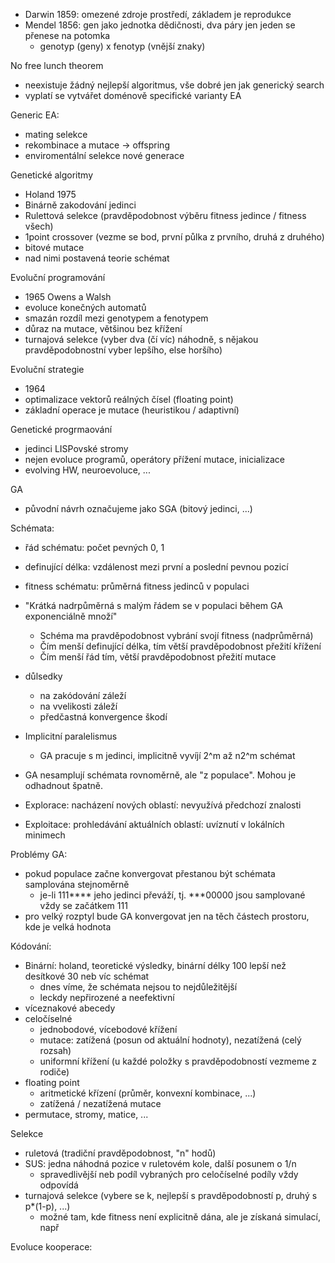 - Darwin 1859: omezené zdroje prostředí, základem je reprodukce
- Mendel 1856: gen jako jednotka dědičnosti, dva páry jen jeden se přenese na potomka
  - genotyp (geny) x fenotyp (vnější znaky)

No free lunch theorem
- neexistuje žádný nejlepší algoritmus, vše dobré jen jak generický search
- vyplatí se vytvářet doménově specifické varianty EA

Generic EA:
- mating selekce
- rekombinace a mutace -> offspring
- enviromentální selekce nové generace

Genetické algoritmy
- Holand 1975
- Binárně zakodování jedinci
- Rulettová selekce (pravděpodobnost výběru fitness jedince / fitness všech)
- 1point crossover (vezme se bod, první půlka z prvního, druhá z druhého)
- bitové mutace
- nad nimi postavená teorie schémat

Evoluční programování
- 1965 Owens a Walsh
- evoluce konečných automatů
- smazán rozdíl mezi genotypem a fenotypem
- důraz na mutace, většinou bez křížení
- turnajová selekce (vyber dva (čí víc) náhodně, s nějakou pravděpodobnostní vyber lepšího, else horšího)

Evoluční strategie
- 1964
- optimalizace vektorů reálných čísel (floating point)
- základní operace je mutace (heuristikou / adaptivní)

Genetické progrmaování
- jedinci LISPovské stromy
- nejen evoluce programů, operátory přížení mutace, inicializace
- evolving HW, neuroevoluce, ...

GA
- původní návrh označujeme jako SGA (bitový jedinci, ...)

Schémata:
- řád schématu: počet pevných 0, 1
- definující délka: vzdálenost mezi první a poslední pevnou pozicí
- fitness schématu: průměrná fitness jedinců v populaci
- "Krátká nadrpůměrná s malým řádem se v populaci během GA exponenciálně množí"
  - Schéma ma pravděpodobnost vybrání svojí fitness (nadprůměrná)
  - Čím menší definující délka, tím větší pravděpodobnost přežití křížení
  - Čím menší řád tím, větší pravděpodobnost přežití mutace
- důlsedky
  - na zakódování záleží
  - na vvelikosti záleží
  - předčastná konvergence škodí
- Implicitní paralelismus
  - GA pracuje s m jedinci, implicitně vyvíjí 2^m až n2^m schémat

- GA nesamplují schémata rovnoměrně, ale "z populace". Mohou je odhadnout špatně.

- Explorace: nacházení nových oblastí: nevyužívá předchozí znalosti
- Exploitace: prohledávání aktuálních oblastí: uvíznutí v lokálních minimech

Problémy GA: 
- pokud populace začne konvergovat přestanou být schémata samplována stejnoměrně
  - je-li 111**** jeho jedinci převáží, tj. ***00000 jsou samplované vždy se začátkem 111
- pro velký rozptyl bude GA konvergovat jen na těch částech prostoru, kde je velká hodnota

Kódování:
- Binární: holand, teoretické výsledky, binární délky 100 lepší než desítkové 30 neb víc schémat
  - dnes víme, že schémata nejsou to nejdůležitější
  - leckdy nepřirozené a neefektivní
- víceznakové abecedy
- celočíselné
  - jednobodové, vícebodové křížení
  - mutace: zatížená (posun od aktuální hodnoty), nezatížená (celý rozsah)
  - uniformní křížení (u každé položky s pravděpodobností vezmeme z rodiče)
- floating point
  - aritmetické křízení (průměr, konvexní kombinace, ...)
  - zatížená / nezatížená mutace
- permutace, stromy, matice, ... 

Selekce
- ruletová (tradiční pravděpodobnost, "n" hodů)
- SUS: jedna náhodná pozice v ruletovém kole, další posunem o 1/n
  - spravedlivější neb podíl vybraných pro celočíselné podíly vždy odpovídá
- turnajová selekce (vybere se k, nejlepší s pravděpodobností p, druhý s p*(1-p), ...)
  - možné tam, kde fitness není explicitně dána, ale je získaná simulací, např


Evoluce kooperace: 







